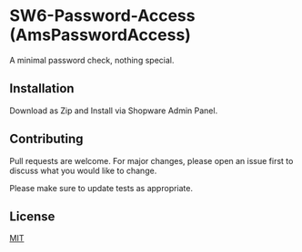 # SW6-Password-Access (AmsPasswordAccess)

A minimal password check, nothing special.

## Installation

Download as Zip and Install via Shopware Admin Panel. 

## Contributing

Pull requests are welcome. For major changes, please open an issue first
to discuss what you would like to change.

Please make sure to update tests as appropriate.

## License

[MIT](https://choosealicense.com/licenses/mit/)